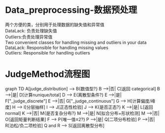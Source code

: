 # Data_preprocessing-数据预处理
两个方便的类，分别用于处理数据的缺失值和异常值  
DataLack: 负责处理缺失值  
Outliers:负责处理异常值  
Two convenient classes for handling missing and outliers in your data  
DataLack: Responsible for handling missing values  
Outliers: Responsible for handling outliers  

# JudgeMethod流程图
graph TD
    A[judge_distribution] --> B{数值型?}
    B -->|否| C[返回 categorical]
    B -->|是| D[计算nunique/total]
    D --> E{离散型条件?}
    E -->|是| F["_judge_discrete"]
    E -->|否| G["_judge_continuous"]
    G --> H[计算偏度/峰度]
    H --> I[分层抽样]
    I --> J[正态性检验]
    J --> K{是否正态?}
    K -->|是| L[返回normal]
    K -->|否| M{是否复杂分布?}
    M -->|是| N[拟合分布+形状检测]
    M -->|否| O[返回矩量判断结果]
    F --> P{唯一值≤2?}
    P -->|是| Q[二项分布检验]
    P -->|否| R[泊松/负二项检验]
    Q and R --> S[返回离散型分布]
